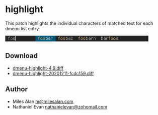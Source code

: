 highlight
=========
This patch highlights the individual characters of matched text for each
dmenu list entry.

[![Screenshot dmenu with highlight patch](dmenu-highlight.png)](dmenu-highlight.png)

Download
--------
* [dmenu-highlight-4.9.diff](dmenu-highlight-4.9.diff)
* [dmenu-highlight-20201211-fcdc159.diff](dmenu-highlight-20201211-fcdc159.diff)

Author
------
* Miles Alan <m@milesalan.com>
* Nathaniel Evan <nathanielevan@zohomail.com>
